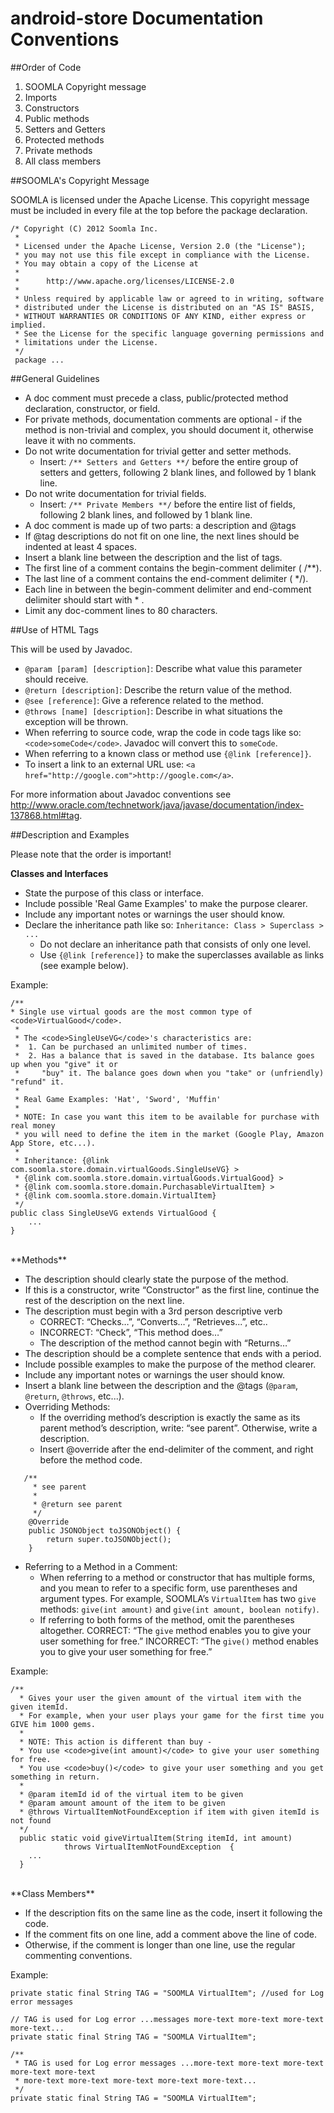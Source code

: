 **android-store Documentation Conventions**
=====================


##Order of Code


 1. SOOMLA Copyright message
 2. Imports
 3. Constructors
 4. Public methods
 5. Setters and Getters
 6. Protected methods
 7. Private methods
 8. All class members



##SOOMLA's Copyright Message


SOOMLA is licensed under the Apache License. This copyright message must be included in every file at the top before the package declaration.

```
/* Copyright (C) 2012 Soomla Inc.
 *
 * Licensed under the Apache License, Version 2.0 (the "License");
 * you may not use this file except in compliance with the License.
 * You may obtain a copy of the License at
 *
 *      http://www.apache.org/licenses/LICENSE-2.0
 *
 * Unless required by applicable law or agreed to in writing, software
 * distributed under the License is distributed on an "AS IS" BASIS,
 * WITHOUT WARRANTIES OR CONDITIONS OF ANY KIND, either express or implied.
 * See the License for the specific language governing permissions and
 * limitations under the License.
 */
 package ...

```

##General Guidelines


 - A doc comment must precede a class, public/protected method declaration, constructor, or field.
 - For private methods, documentation comments are optional - if the method is non-trivial and complex, you should document it, otherwise leave it with no comments.
 - Do not write documentation for trivial getter and setter methods.
     - Insert: `/** Setters and Getters **/` before the entire group of setters and getters, following 2 blank lines, and followed by 1 blank line.
 - Do not write documentation for trivial fields.
     - Insert: `/** Private Members **/` before the entire list of fields, following 2 blank lines, and followed by 1 blank line.
 - A doc comment is made up of two parts: a description and @tags 
 - If @tag descriptions do not fit on one line, the next lines should be indented at least 4 spaces.
 - Insert a blank line between the description and the list of tags.
 - The first line of a comment contains the begin-comment delimiter ( /**).
 - The last line of a comment contains the end-comment delimiter ( */).
 - Each line in between the begin-comment delimiter and end-comment delimiter should start with * .
 - Limit any doc-comment lines to 80 characters.


##Use of HTML Tags

This will be used by Javadoc.

 - `@param [param] [description]`: Describe what value this parameter should receive.
 - `@return [description]`: Describe the return value of the method.
 - `@see [reference]`: Give a reference related to the method.
 - `@throws [name] [description]`: Describe in what situations the exception will be thrown.
 - When referring to source code, wrap the code in code tags like so: `<code>someCode</code>`. Javadoc will convert this to `someCode`. 
 - When referring to a known class or method use `{@link [reference]}`.
 - To insert a link to an external URL use: `<a href="http://google.com">http://google.com</a>`.

For more information about Javadoc conventions see http://www.oracle.com/technetwork/java/javase/documentation/index-137868.html#tag.


##Description and Examples

Please note that the order is important!
<br>

**Classes and Interfaces**

 - State the purpose of this class or interface.
 - Include possible 'Real Game Examples' to make the purpose clearer.
 - Include any important notes or warnings the user should know.
 - Declare the inheritance path like so: 
 `Inheritance: Class > Superclass > ...`
     - Do not declare an inheritance path that consists of only one level.
     - Use `{@link [reference]}` to make the superclasses available as links (see example below).

Example:
```
/**
* Single use virtual goods are the most common type of <code>VirtualGood</code>.
 *
 * The <code>SingleUseVG</code>'s characteristics are:
 *  1. Can be purchased an unlimited number of times.
 *  2. Has a balance that is saved in the database. Its balance goes up when you "give" it or
 *     "buy" it. The balance goes down when you "take" or (unfriendly) "refund" it.
 *
 * Real Game Examples: 'Hat', 'Sword', 'Muffin'
 *
 * NOTE: In case you want this item to be available for purchase with real money
 * you will need to define the item in the market (Google Play, Amazon App Store, etc...).
 *
 * Inheritance: {@link com.soomla.store.domain.virtualGoods.SingleUseVG} >
 * {@link com.soomla.store.domain.virtualGoods.VirtualGood} >
 * {@link com.soomla.store.domain.PurchasableVirtualItem} >
 * {@link com.soomla.store.domain.VirtualItem}
 */
public class SingleUseVG extends VirtualGood {
    ...
}
```


<br>
**Methods**

 - The description should clearly state the purpose of the method.
 - If this is a constructor, write “Constructor” as the first line, continue the rest of the description on the next line.
 - The description must begin with a 3rd person descriptive verb
     - CORRECT: “Checks…”, “Converts…”, “Retrieves...”, etc.. 
     - INCORRECT: “Check”, “This method does…” 
     - The description of the method cannot begin with “Returns…”
 - The description should be a complete sentence that ends with a period.
 - Include possible examples to make the purpose of the method clearer.
 - Include any important notes or warnings the user should know.
 - Insert a blank line between the description and the @tags (`@param`, `@return`, `@throws`, etc...).
 - Overriding Methods: 
     - If the overriding method’s description is exactly the same as its parent method’s description, write: “see parent”. Otherwise, write a description.
     - Insert @override after the end-delimiter of the comment, and right before the method code.
```     
   /**
     * see parent
     *
     * @return see parent
     */
    @Override
    public JSONObject toJSONObject() {
        return super.toJSONObject();
    }
```
- Referring to a Method in a Comment: 
     - When referring to a method or constructor that has multiple forms, and you mean to refer to a specific form, use parentheses and argument types. For example, SOOMLA’s `VirtualItem` has two `give` methods: `give(int amount)` and `give(int amount, boolean notify)`. 
     - If referring to both forms of the method, omit the parentheses altogether.
CORRECT: “The `give` method enables you to give your user something for free.” 
INCORRECT: “The `give()` method enables you to give your user something for free.” 

Example:
```
/**
  * Gives your user the given amount of the virtual item with the given itemId.
  * For example, when your user plays your game for the first time you GIVE him 1000 gems.
  *
  * NOTE: This action is different than buy -
  * You use <code>give(int amount)</code> to give your user something for free.
  * You use <code>buy()</code> to give your user something and you get something in return.
  *
  * @param itemId id of the virtual item to be given
  * @param amount amount of the item to be given
  * @throws VirtualItemNotFoundException if item with given itemId is not found
  */
  public static void giveVirtualItem(String itemId, int amount)
            throws VirtualItemNotFoundException  {
    ...
  }
```
<br>
**Class Members**

- If the description fits on the same line as the code, insert it following the code.
- If the comment fits on one line, add a comment above the line of code. 
- Otherwise, if the comment is longer than one line, use the regular commenting conventions.

Example:
```
private static final String TAG = "SOOMLA VirtualItem"; //used for Log error messages

// TAG is used for Log error ...messages more-text more-text more-text more-text...
private static final String TAG = "SOOMLA VirtualItem"; 

/** 
 * TAG is used for Log error messages ...more-text more-text more-text more-text more-text 
 * more-text more-text more-text more-text more-text...
 */
private static final String TAG = "SOOMLA VirtualItem"; 

```

 

     



 

 


   
